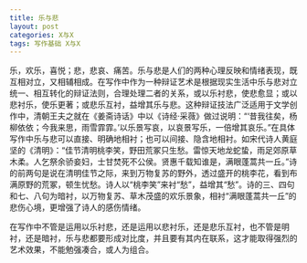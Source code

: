 ```yaml
---
title: 乐与悲
layout: post
categories: X与X
tags: 写作基础 X与X
---
```


乐，欢乐，喜悦；悲，悲哀、痛苦。乐与悲是人们的两种心理反映和情绪表现，既互相对立，又相辅相成。在写作中作为一种辩证艺术是根据现实生活中乐与悲对立统一、相互转化的辩证法则，合理处理二者的关系，或以乐衬悲，使悲愈显；或以悲衬乐，使乐更著；或悲乐互衬，益增其乐与悲。这种辩证技法广泛适用于文学创作中，清朝王夫之就在《姜斋诗话》中以《诗经·采薇》做过说明：“‘昔我往矣，杨柳依依；今我来思，雨雪霏霏。’以乐景写哀，以哀景写乐，一倍增其哀乐。”在具体写作中乐与悲可以直接、明确地相衬；也可以间接、隐含地相衬。如宋代诗人黄庭坚的《清明》：“佳节清明桃李笑，野田荒冢只生愁。雷惊天地龙蛇蛰，雨足郊原草木柔。人乞祭余骄妾妇，士甘焚死不公侯。贤惠千载知谁是，满眼蓬蒿共一丘。”诗的前两句是说在清明佳节之际，来到万物复苏的野外，透过盛开的桃李花，看到布满原野的荒冢，顿生忧愁。诗人以“桃李笑”来衬“愁”，益增其“愁”。诗的三、四句和七、八句为暗衬，以万物复苏、草木茂盛的欢乐景象，相衬“满眼蓬蒿共一丘”的悲伤心境，更增强了诗人的感伤情绪。

在写作中不管是运用以乐衬悲，还是运用以悲衬乐，还是悲乐互衬，也不管是明衬，还是暗衬，乐与悲都要形成对比度，并且要有其内在联系，这才能取得强烈的艺术效果，不能勉强凑合，或人为组合。 